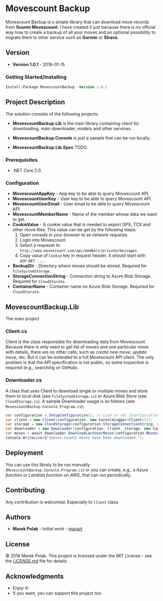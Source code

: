 # Movescount Backup

Movescount Backup is s simple library that can download move records from **Suunto Movescount**. I have created it just because there is no official way how to create a backup of all your moves and an optional possibility to migrate them to other service such as **Garmin** or **Strava**.

## Version

- **Version 1.0.1** - 2018-01-15

### Getting Started/Installing

```ps
Install-Package MovescountBackup -Version 1.0.1
```

## Project Description

The solution consists of the following projects:

- **MovescountBackup.Lib** is the main library containing client for downloading, main downloader, models and other services.

- **MovescountBackup.Console** is just a sample that can be run locally.

- **MovescountBackup.Lib.Spec** TODO.

### Prerequisites

- .NET Core 2.0.

### Configuration

- **MovescountAppKey** - App key to be able to query Movescount API.
- **MovescountUserKey** - User key to be able to query Movescount API.
- **MovescountUserEmail** - User email to be able to query Movescount API.
- **MovescountMemberName** - Name of the member whose data we want to get.
- **CookieValue** - A cookie value that is needed to export GPX, TCX and other move files.
    This value can be get by the following steps:
    1. Open console in your browser to se network requests.
    1. Login into Movescount.
    1. Select a requeset to `http://www.movescount.com/api/members/private/messages`.
    1. Copy value of `Cookie` key in request header. It should start with `ASP.NET ...`.
- **BackupDir** - Directory where moves should be stored. Required for `FileSystemStorage`.
- **StorageConnectionString** - Connection string to Azure Blob Storage. Required for `CloudStorate`.
- **ContainerName** - Container name on Azure Blob Storage. Required for `CloudStorate`.

## MovescountBackup.Lib

The main project

### Client.cs

Client is the class responsible for downloading data from Movescount. Because there is only need to get list of moves and one particular move with details,
there are no other calls, such as *create new move*, *update move*, etc. But it can be extended to a full Movescount API client.
The only problem is that the API specification is not public, so some inspection is required (e.g., searching on GitHub).

### Downloader.cs

A class that uses Client to download single or multiple moves and store them to local disk (see `FileSystemStorage.cs`) or Azure Blob Store (see `CloudStorage.cs`).
A sample Downloader usage is as follows (see `MovescountBackup.Console.Program.cs`):

```csharp
var configuration = SetupConfiguration(); // Load or set IConfiguration instance
var client = new Client(configuration, new ConsoleLogger<Client>());
var storage = new CloudStorage(configuration.StorageConnectionString, configuration.ContainerName);
var downloader = new Downloader(configuration, client, storage, new ConsoleLogger<Downloader>());
var moves = await downloader.DownloadLastUserMoves(configuration.MovescountMemberName);
Console.WriteLine($"{moves.Count} moves have been downloaded.");
```

## Deployment

You can use this libraly to be run manually (`MovescountBackup.Console.Program.cs`) or you can create, e.g., a *Azure function* or *Lambda function on AWS*, that can run periodically.

## Contributing

Any contribution is welcomed. Especially to `Client` class.

## Authors

- **Marek Polak** - *Initial work* - [marazt](https://github.com/marazt)

## License

© 2018 Marek Polak. This project is licensed under the MIT License - see the [LICENSE.md](LICENSE.md) file for details.

## Acknowledgments

- Enjoy it!
- If you want, you can support this project too.